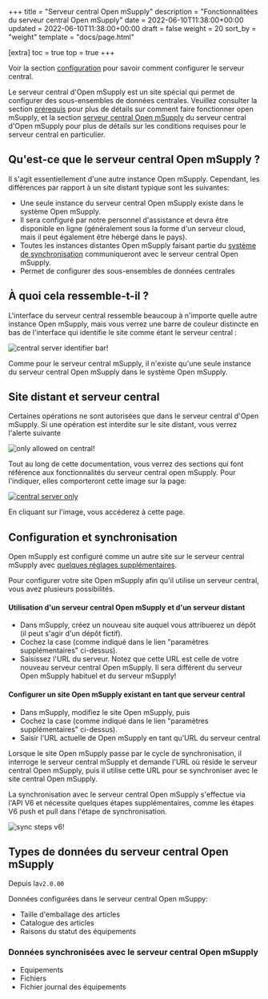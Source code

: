 +++
title = "Serveur central Open mSupply"
description = "Fonctionnalitées du serveur central Open mSupply"
date = 2022-06-10T11:38:00+00:00
updated = 2022-06-10T11:38:00+00:00
draft = false
weight = 20
sort_by = "weight"
template = "docs/page.html"

[extra]
toc = true
top = true
+++

<div class="tip">Voir la section <a href="#configuration-and-synchronisation">configuration</a> pour savoir comment configurer le serveur central.</div>

Le serveur central d'Open mSupply est un site spécial qui permet de configurer des sous-ensembles de données centrales. Veuillez consulter la section [prérequis](/docs/introduction/requirements/#open-msupply-requirements) pour plus de détails sur comment faire fonctionner open mSupply, et la section [serveur central Open mSupply](/docs/introduction/requirements/#open-msupply-central-server) du serveur central d'Open mSupply pour plus de détails sur les conditions requises pour le serveur central en particulier.
## Qu'est-ce que le serveur central Open mSupply ?

Il s'agit essentiellement d'une autre instance Open mSupply. Cependant, les différences par rapport à un site distant typique sont les suivantes:

- Une seule instance du serveur central Open mSupply existe dans le système Open mSupply.
- Il sera configuré par notre personnel d'assistance et devra être disponible en ligne (généralement sous la forme d'un serveur cloud, mais il peut également être hébergé dans le pays).
- Toutes les instances distantes Open mSupply faisant partie du [système de synchronisation](/docs/sync/synchronisation/) communiqueront avec le serveur central Open mSupply. 
- Permet de configurer des sous-ensembles de données centrales

## À quoi cela ressemble-t-il ?

L'interface du serveur central ressemble beaucoup à n'importe quelle autre instance Open mSupply, mais vous verrez une barre de couleur distincte en bas de l'interface qui identifie le site comme étant le serveur central :

![central server identifier bar!](/docs/introduction/images/central_server_bar_identifier.png)

Comme pour le serveur central mSupply, il n'existe qu'une seule instance du serveur central Open mSupply dans le système Open mSupply.

## Site distant et serveur central

Certaines opérations ne sont autorisées que dans le serveur central d'Open mSupply. Si une opération est interdite sur le site distant, vous verrez l'alerte suivante

![only allowed on central!](/docs/introduction/images/only_allowed_on_central.png)

Tout au long de cette documentation, vous verrez des sections qui font référence aux fonctionnalités du serveur central open mSupply. Pour l'indiquer, elles comporteront cette image sur la page:

[![central server only](/docs/introduction/images/central_server.png '🔗 Available on central server only ')](/docs/getting_started/central/#remote-site-vs-central-server)

En cliquant sur l'image, vous accéderez à cette page.

## Configuration et synchronisation

Open mSupply est configuré comme un autre site sur le serveur central mSupply avec [quelques réglages supplémentaires](https://docs.msupply.org.nz/synchronisation:sync_sites#open_msupply_central_server_settings). 

Pour configurer votre site Open mSupply afin qu'il utilise un serveur central, vous avez plusieurs possibilités.

#### Utilisation d'un serveur central Open mSupply et d'un serveur distant

* Dans mSupply, créez un nouveau site auquel vous attribuerez un dépôt (il peut s'agir d'un dépôt fictif).
* Cochez la case (comme indiqué dans le lien "paramètres supplémentaires" ci-dessus).
* Saisissez l'URL du serveur. Notez que cette URL est celle de votre nouveau serveur central Open mSupply. Il sera différent du serveur Open mSupply habituel et du serveur mSupply!

#### Configurer un site Open mSupply existant en tant que serveur central

* Dans mSupply, modifiez le site Open mSupply, puis
* Cochez la case (comme indiqué dans le lien "paramètres supplémentaires" ci-dessus).
* Saisir l'URL actuelle de Open mSupply en tant qu'URL du serveur central


Lorsque le site Open mSupply passe par le cycle de synchronisation, il interroge le serveur central mSupply et demande l'URL où réside le serveur central Open mSupply, puis il utilise cette URL pour se synchroniser avec le site central Open mSupply.

La synchronisation avec le serveur central Open mSupply s'effectue via l'API V6 et nécessite quelques étapes supplémentaires, comme les étapes V6 push et pull dans l'étape de synchronisation.

![sync steps v6!](/docs/introduction/images/sync_steps_v6.png)

## Types de données du serveur central Open mSupply

<div class="note">Depuis la<code>v2.0.00</code></div>

Données configurées dans le serveur central Open mSuppy:

- Taille d'emballage des articles
- Catalogue des articles
- Raisons du statut des équipements
### Données synchronisées avec le serveur central Open mSupply

- Equipements
- Fichiers
- Fichier journal des équipements


